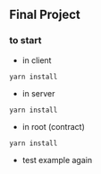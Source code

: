 ## Final Project

### to start

- in client

```yarn install```

- in server

```yarn install```

- in root (contract)

```yarn install```

- test example again